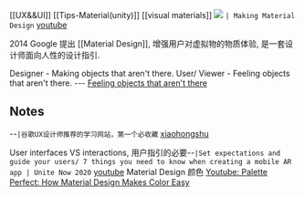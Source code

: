 [[UX&&UI]]
[[Tips-Material(unity)]] [[visual materials]]
![](https://i.imgur.com/uRjwTam.png)
`| Making Material Design` [youtube](https://www.youtube.com/watch?v=rrT6v5sOwJg&t=156s?t=159)

2014 Google 提出 [[Material Design]], 增强用户对虚拟物的物质体验, 是一套设计师面向人性的设计指引.

Designer - Making objects that aren't there.
User/ Viewer - Feeling objects that aren't there.
--- [Feeling objects that aren't there](https://www.snexplores.org/article/feeling-objects-arent-there)



## Notes
--`|谷歌UX设计师推荐的学习网站，第一个必收藏` [xiaohongshu](https://www.xiaohongshu.com/discovery/item/6307cc63000000001b0197b5?app_platform=android&app_version=7.47.0&share_from_user_hidden=true&xhsshare=WeixinSession&appuid=61aa31f5000000000202472e&apptime=1661592298)

User interfaces VS interactions, 用户指引的必要--`|Set expectations and guide your users/ 7 things you need to know when creating a mobile AR app | Unite Now 2020` [youtube](https://www.youtube.com/watch?v=Q3smmTWtzng?t=282)
Material Design 颜色 [Youtube: Palette Perfect: How Material Design Makes Color Easy](https://www.youtube.com/watch?v=xYkz0Ueg0L4)